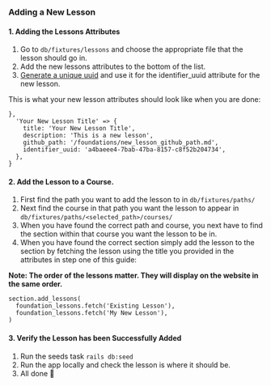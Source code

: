 ### Adding a New Lesson

#### 1. Adding the Lessons Attributes
1. Go to `db/fixtures/lessons` and choose the appropriate file that the lesson should go in.
2. Add the new lessons attributes to the bottom of the list.
3. [Generate a unique uuid](https://www.uuidgenerator.net/) and use it for the identifier_uuid attribute for the new lesson.

This is what your new lesson attributes should look like when you are done:
```
},
  'Your New Lesson Title' => {
    title: 'Your New Lesson Title',
    description: 'This is a new lesson',
    github_path: '/foundations/new_lesson_github_path.md',
    identifier_uuid: 'a4baeee4-7bab-47ba-8157-c8f52b204734',
  },
}
```

#### 2. Add the Lesson to a Course.
1. First find the path you want to add the lesson to in `db/fixtures/paths/`
2. Next find the course in that path you want the lesson to appear in `db/fixtures/paths/<selected_path>/courses/`
3. When you have found the correct path and course, you next have to find the section within that course you want the lesson to be in.
4. When you have found the correct section simply add the lesson to the section by fetching the lesson using the title you provided in the attributes in step one of this guide:

**Note: The order of the lessons matter. They will display on the website in the same order.**
```
section.add_lessons(
  foundation_lessons.fetch('Existing Lesson'),
  foundation_lessons.fetch('My New Lesson'),
)
```



#### 3. Verify the Lesson has been Successfully Added

1. Run the seeds task `rails db:seed`
2. Run the app locally and check the lesson is where it should be.
3. All done 🎉 